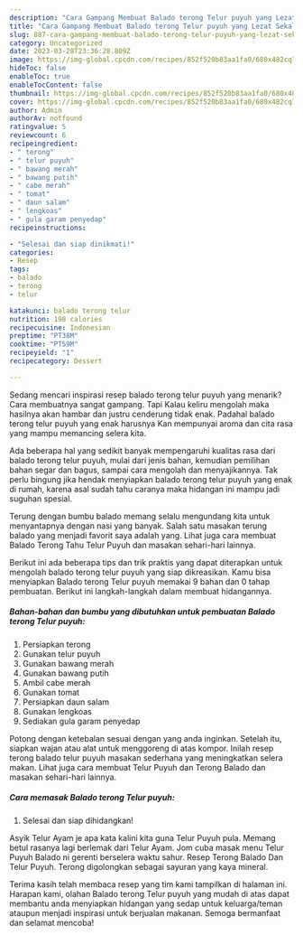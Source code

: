 ```yaml
---
description: "Cara Gampang Membuat Balado terong Telur puyuh yang Lezat Sekali, Buat Buka Puasa}"
title: "Cara Gampang Membuat Balado terong Telur puyuh yang Lezat Sekali, Buat Buka Puasa}"
slug: 887-cara-gampang-membuat-balado-terong-telur-puyuh-yang-lezat-sekali-buat-buka-puasa
category: Uncategorized
date: 2023-03-28T23:36:28.809Z
image: https://img-global.cpcdn.com/recipes/852f520b83aa1fa0/680x482cq70/balado-terong-telur-puyuh-foto-resep-utama.jpg
hideToc: false
enableToc: true
enableTocContent: false
thumbnail: https://img-global.cpcdn.com/recipes/852f520b83aa1fa0/680x482cq70/balado-terong-telur-puyuh-foto-resep-utama.jpg
cover: https://img-global.cpcdn.com/recipes/852f520b83aa1fa0/680x482cq70/balado-terong-telur-puyuh-foto-resep-utama.jpg
author: Admin
authorAv: notfound
ratingvalue: 5
reviewcount: 6
recipeingredient:
- " terong"
- " telur puyuh"
- " bawang merah"
- " bawang putih"
- " cabe merah"
- " tomat"
- " daun salam"
- " lengkoas"
- " gula garam penyedap"
recipeinstructions:

- "Selesai dan siap dinikmati!"
categories:
- Resep
tags:
- balado
- terong
- telur

katakunci: balado terong telur 
nutrition: 198 calories
recipecuisine: Indonesian
preptime: "PT38M"
cooktime: "PT59M"
recipeyield: "1"
recipecategory: Dessert

---
```



Sedang mencari inspirasi resep balado terong telur puyuh yang menarik? Cara membuatnya sangat gampang. Tapi Kalau keliru mengolah maka hasilnya akan hambar dan justru cenderung tidak enak. Padahal balado terong telur puyuh yang enak harusnya Kan mempunyai aroma dan cita rasa yang mampu memancing selera kita.


Ada beberapa hal yang sedikit banyak mempengaruhi kualitas rasa dari balado terong telur puyuh, mulai dari jenis bahan, kemudian pemilihan bahan segar dan bagus, sampai cara mengolah dan menyajikannya. Tak perlu bingung jika hendak menyiapkan balado terong telur puyuh yang enak di rumah, karena asal sudah tahu caranya maka hidangan ini mampu jadi suguhan spesial.

Terung dengan bumbu balado memang selalu mengundang kita untuk menyantapnya dengan nasi yang banyak. Salah satu masakan terung balado yang menjadi favorit saya adalah yang. Lihat juga cara membuat Balado Terong Tahu Telur Puyuh dan masakan sehari-hari lainnya.


Berikut ini ada beberapa tips dan trik praktis yang dapat diterapkan untuk mengolah balado terong telur puyuh yang siap dikreasikan. Kamu bisa menyiapkan Balado terong Telur puyuh memakai 9 bahan dan 0 tahap pembuatan. Berikut ini langkah-langkah dalam membuat hidangannya.

<!--inarticleads1-->

##### Bahan-bahan dan bumbu yang dibutuhkan untuk pembuatan Balado terong Telur puyuh:

1. Persiapkan  terong
1. Gunakan  telur puyuh
1. Gunakan  bawang merah
1. Gunakan  bawang putih
1. Ambil  cabe merah
1. Gunakan  tomat
1. Persiapkan  daun salam
1. Gunakan  lengkoas
1. Sediakan  gula garam penyedap


Potong dengan ketebalan sesuai dengan yang anda inginkan. Setelah itu, siapkan wajan atau alat untuk menggoreng di atas kompor. Inilah resep terong balado telur puyuh masakan sederhana yang meningkatkan selera makan. Lihat juga cara membuat Telur Puyuh dan Terong Balado dan masakan sehari-hari lainnya. 

<!--inarticleads2-->

##### Cara memasak Balado terong Telur puyuh:


1. Selesai dan siap dihidangkan!

Asyik Telur Ayam je apa kata kalini kita guna Telur Puyuh pula. Memang betul rasanya lagi berlemak dari Telur Ayam. Jom cuba masak menu Telur Puyuh Balado ni gerenti berselera waktu sahur. Resep Terong Balado Dan Telur Puyuh. Terong digolongkan sebagai sayuran yang kaya mineral. 

Terima kasih telah membaca resep yang tim kami tampilkan di halaman ini. Harapan kami, olahan Balado terong Telur puyuh yang mudah di atas dapat membantu anda menyiapkan hidangan yang sedap untuk keluarga/teman ataupun menjadi inspirasi untuk berjualan makanan. Semoga bermanfaat dan selamat mencoba!
